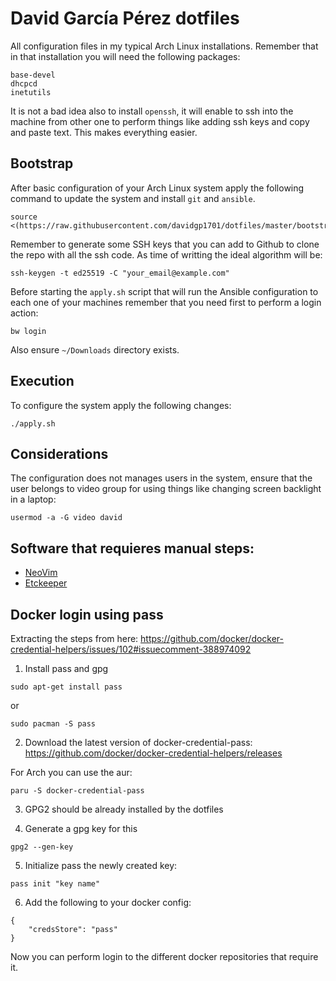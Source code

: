 # David García Pérez dotfiles

All configuration files in my typical Arch Linux installations. Remember that in that installation you will need the
following packages:

```
base-devel
dhcpcd
inetutils
```

It is not a bad idea also to install `openssh`, it will enable to ssh into the machine from other one to perform things
like adding ssh keys and copy and paste text. This makes everything easier.

## Bootstrap

After basic configuration of your Arch Linux system apply the following command to update the system and install `git`
and `ansible`.

```
source <(https://raw.githubusercontent.com/davidgp1701/dotfiles/master/bootstrap.sh)
```

Remember to generate some SSH keys that you can add to Github to clone the repo with all the ssh code. As time of
writting the ideal algorithm will be:

```
ssh-keygen -t ed25519 -C "your_email@example.com"
```

Before starting the `apply.sh` script that will run the Ansible configuration to each one of your machines remember
that you need first to perform a login action:

```
bw login
```

Also ensure `~/Downloads` directory exists.

## Execution

To configure the system apply the following changes:

```
./apply.sh
```

## Considerations

The configuration does not manages users in the system, ensure that the user belongs to video group for using things
like changing screen backlight in a laptop:

```
usermod -a -G video david
```

## Software that requieres manual steps:

* [NeoVim](./files/config/nvim/README.md)
* [Etckeeper](./roles/etckeeper/README.md)

## Docker login using pass

Extracting the steps from here: https://github.com/docker/docker-credential-helpers/issues/102#issuecomment-388974092

1. Install pass and gpg

```
sudo apt-get install pass
```

or

```
sudo pacman -S pass
```

2. Download the latest version of docker-credential-pass: https://github.com/docker/docker-credential-helpers/releases

For Arch you can use the aur:

```
paru -S docker-credential-pass
```

3. GPG2 should be already installed by the dotfiles

4. Generate a gpg key for this

```
gpg2 --gen-key
```

5. Initialize pass the newly created key:

```
pass init "key name"
```

6. Add the following to your docker config:

```
{
	"credsStore": "pass"
}
```

Now you can perform login to the different docker repositories that require it.
